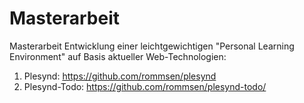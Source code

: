 # Masterarbeit


Masterarbeit Entwicklung einer leichtgewichtigen "Personal Learning Environment" auf Basis aktueller Web-Technologien:

1.  Plesynd: https://github.com/rommsen/plesynd
2.  Plesynd-Todo: https://github.com/rommsen/plesynd-todo/
